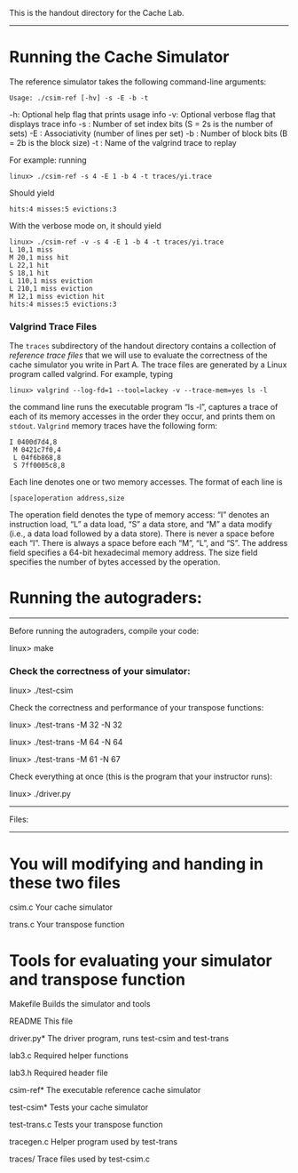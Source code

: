 This is the handout directory for the Cache Lab.
************************
# Running the Cache Simulator
The reference simulator takes the following command-line arguments:

    Usage: ./csim-ref [-hv] -s -E -b -t

-h: Optional help flag that prints usage info
-v: Optional verbose flag that displays trace info
-s : Number of set index bits (S = 2s is the number of sets)
-E : Associativity (number of lines per set)
-b : Number of block bits (B = 2b is the block size)
-t : Name of the valgrind trace to replay

For example: running

    linux> ./csim-ref -s 4 -E 1 -b 4 -t traces/yi.trace
Should yield

    hits:4 misses:5 evictions:3

With the verbose mode on, it should yield

    linux> ./csim-ref -v -s 4 -E 1 -b 4 -t traces/yi.trace
    L 10,1 miss
    M 20,1 miss hit
    L 22,1 hit
    S 18,1 hit
    L 110,1 miss eviction
    L 210,1 miss eviction
    M 12,1 miss eviction hit
    hits:4 misses:5 evictions:3

### Valgrind Trace Files

The `traces` subdirectory of the handout directory contains a collection of *reference trace files* that we will use to evaluate the correctness of the cache simulator you write in Part A. The trace files are generated by a Linux program called valgrind. For example, typing

    linux> valgrind --log-fd=1 --tool=lackey -v --trace-mem=yes ls -l

the command line runs the executable program “ls -l”, captures a trace of each of its memory accesses in the order they occur, and prints them on `stdout`.
`Valgrind` memory traces have the following form:

    I 0400d7d4,8
     M 0421c7f0,4
     L 04f6b868,8
     S 7ff0005c8,8

 Each line denotes one or two memory accesses. The format of each line is

    [space]operation address,size

 The operation field denotes the type of memory access: “I” denotes an instruction load, “L” a data load, “S” a data store, and “M” a data modify (i.e., a data load followed by a data store). There is never a space before each “I”. There is always a space before each “M”, “L”, and “S”. The address field specifies a 64-bit hexadecimal memory address. The size field specifies the number of bytes accessed by the operation.

# Running the autograders:

************************

Before running the autograders, compile your code:

linux> make

### Check the correctness of your simulator:

linux> ./test-csim

Check the correctness and performance of your transpose functions:

linux> ./test-trans -M 32 -N 32

linux> ./test-trans -M 64 -N 64

linux> ./test-trans -M 61 -N 67

Check everything at once (this is the program that your instructor runs):

linux> ./driver.py

******

Files:

******

# You will modifying and handing in these two files

csim.c Your cache simulator

trans.c Your transpose function

# Tools for evaluating your simulator and transpose function

Makefile Builds the simulator and tools

README This file

driver.py* The driver program, runs test-csim and test-trans

lab3.c Required helper functions

lab3.h Required header file

csim-ref* The executable reference cache simulator

test-csim* Tests your cache simulator

test-trans.c Tests your transpose function

tracegen.c Helper program used by test-trans

traces/ Trace files used by test-csim.c
